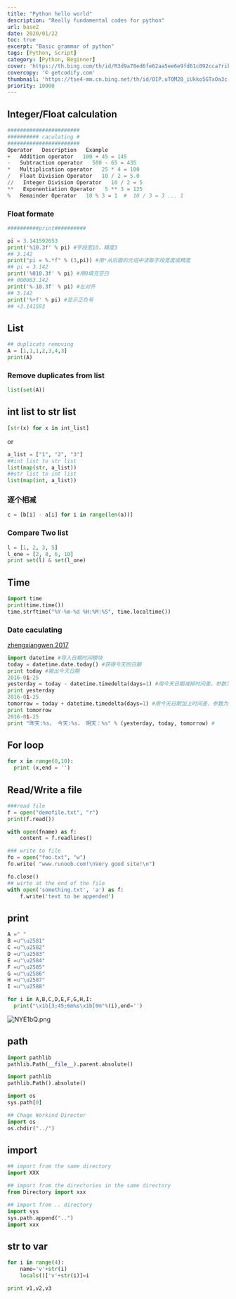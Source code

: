 ```yaml
---
title: "Python hello world"
description: "Really fundamental codes for python"
url: base2
date: 2020/01/22
toc: true
excerpt: "Basic grammar of python"
tags: [Python, Script]
category: [Python, Beginner]
cover: 'https://th.bing.com/th/id/R3d9a78ed6fe62aa5ee6e9fd61c092cca?rik=I7LX8qXniM2YLQ&riu=http%3a%2f%2fgetcodify.com%2fwp-content%2fuploads%2f2016%2f10%2fPython_logo.jpg&w=680'
covercopy: '© getcodify.com'
thumbnail: 'https://tse4-mm.cn.bing.net/th/id/OIP.uTOM2B_iUkko5GTxOa3c-wAAAA'
priority: 10000
---
```


## Integer/Float calculation

```python
#######################
########## caculating #
#######################
Operator   Description   Example
+   Addition operator   100 + 45 = 145
-   Subtraction operator   500 - 65 = 435
*   Multiplication operator   25 * 4 = 100
/   Float Division Operator   10 / 2 = 5.0
//   Integer Division Operator   10 / 2 = 5
**   Exponentiation Operator   5 ** 3 = 125
%   Remainder Operator   10 % 3 = 1  #  10 / 3 = 3 ... 1
```
### Float formate
```python
##########print##########

pi = 3.141592653
print('%10.3f' % pi) #字段宽10，精度3
## 3.142
print("pi = %.*f" % (3,pi)) #用*从后面的元组中读取字段宽度或精度
## pi = 3.142
print('%010.3f' % pi) #用0填充空白
## 000003.142
print('%-10.3f' % pi) #左对齐
## 3.142
print('%+f' % pi) #显示正负号
## +3.141593
```

## List
```python
## duplicats removing
A = [1,1,1,2,3,4,3]
print(A)
```

### Remove duplicates from list
```python
list(set(A))
```

## int list to str list
```python
[str(x) for x in int_list]
```
or
```python
a_list = ["1", "2", "3"]
##int list to str list
list(map(str, a_list))
##str list to int list
list(map(int, a_list))
```
### 逐个相减
```python
c = [b[i] - a[i] for i in range(len(a))]
```

### Compare Two list

```python
l = [1, 2, 3, 5]
l_one = [2, 8, 6, 10]
print set(l) & set(l_one)
```


## Time

```python
import time
print(time.time())
time.strftime("%Y-%m-%d %H:%M:%S", time.localtime()) 
```

### Date caculating

[zhengxiangwen 2017](https://blog.csdn.net/zhengxiangwen/article/details/55157697)
```python
import datetime #导入日期时间模块
today = datetime.date.today() #获得今天的日期
print today #输出今天日期
2016-01-25
yesterday = today - datetime.timedelta(days=1) #用今天日期减掉时间差，参数为1天，获得昨天的日期
print yesterday
2016-01-25
tomorrow = today + datetime.timedelta(days=1) #用今天日期加上时间差，参数为1天，获得明天的日期
print tomorrow
2016-01-25
print "昨天:%s， 今天:%s， 明天：%s" % (yesterday, today, tomorrow) #
```

## For loop
```python
for x in range(0,10):
  print (x,end = '')
```

## Read/Write a file
```python
###read file
f = open("demofile.txt", "r")
print(f.read())

with open(fname) as f:
    content = f.readlines()

### write to file
fo = open("foo.txt", "w")
fo.write( "www.runoob.com!\nVery good site!\n")

fo.close()
## wirte at the end of the file
with open('something.txt', 'a') as f:
    f.write('text to be appended')

```


## print


```python
A =" "
B =u"\u2581"
C =u"\u2582"
D =u"\u2583"
E =u"\u2584"
F =u"\u2585"
G =u"\u2586"
H =u"\u2587"
I =u"\u2588"

for i in A,B,C,D,E,F,G,H,I:
  print("\x1b[3;45;6m%s\x1b[0m"%(i),end='')
```

![NYE1bQ.png](https://s1.ax1x.com/2020/06/22/NYE1bQ.png)



<a name="F7DeQ"></a>
## path

```python
import pathlib
pathlib.Path(__file__).parent.absolute()

import pathlib
pathlib.Path().absolute()

import os
sys.path[0]

## Chage Workind Director
import os
os.chdir("../")
```

<a name="5ixt3"></a>
## import

```python
## import from the same directory
import XXX

## import from the directories in the same directory
from Directory import xxx

## import from .. directory
import sys
sys.path.append("..")
import xxx　
```

<a name="0wVAH"></a>
## str to var

```python
for i in range(4):
    name='v'+str(i)
    locals()['v'+str(i)]=i

print v1,v2,v3
```

